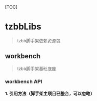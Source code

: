 
[TOC]
# tzbbLibs
>tzbb脚手架依赖资源包

## workbench
>tzbb脚手架基础底座

### workbench API
#### 1. 引用方法（脚手架主项目已整合，可以忽略）

